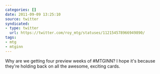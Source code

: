 ```yaml
---
categories: []
date: 2011-09-09 13:25:10
source: twitter
syndicated:
- type: twitter
  url: https://twitter.com/roy_mtg/statuses/112154578966949890/
tags:
- mtg
- mtginn
---
```


Why are we getting four preview weeks of #MTGINN? I hope it's because they're holding back on all the awesome, exciting cards.